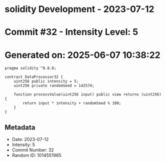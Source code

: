 ﻿# solidity Development - 2023-07-12
# Commit #32 - Intensity Level: 5
# Generated on: 2025-06-07 10:38:22
```solidity
pragma solidity ^0.8.0;

contract DataProcessor32 {
    uint256 public intensity = 5;
    uint256 private randomSeed = 142574;

    function processValue(uint256 input) public view returns (uint256) {
        return input * intensity + randomSeed % 100;
    }
}
```
## Metadata
- Date: 2023-07-12
- Intensity: 5
- Commit Number: 32
- Random ID: 1014551965
